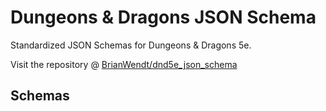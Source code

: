 # Dungeons & Dragons JSON Schema
Standardized JSON Schemas for Dungeons &amp; Dragons 5e.

Visit the repository @ [BrianWendt/dnd5e_json_schema](https://github.com/BrianWendt/dnd5e_json_schema)
## Schemas